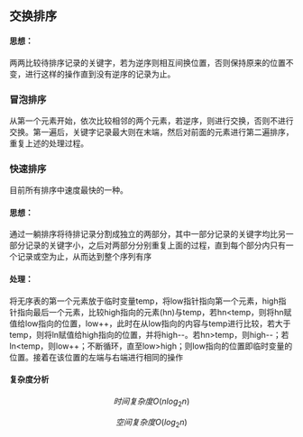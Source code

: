 ## 交换排序

#### 思想：

两两比较待排序记录的关键字，若为逆序则相互间换位置，否则保持原来的位置不变，进行这样的操作直到没有逆序的记录为止。

### 冒泡排序

从第一个元素开始，依次比较相邻的两个元素，若逆序，则进行交换，否则不进行交换。第一遍后，关键字记录最大则在末端，然后对前面的元素进行第二遍排序，重复上述的处理过程。

### 快速排序

目前所有排序中速度最快的一种。

#### 思想：

通过一躺排序将待排记录分割成独立的两部分，其中一部分记录的关键字均比另一部分记录的关键字小，之后对两部分分别重复上面的过程，直到每个部分内只有一个记录或空为止，从而达到整个序列有序

#### 处理：

将无序表的第一个元素放于临时变量temp，将low指针指向第一个元素，high指针指向最后一个元素，比较high指向的元素(hn)与temp，若hn<temp，则将hn赋值给low指向的位置，low++，此时在从low指向的内容与temp进行比较，若大于temp，则将ln赋值给high指向的位置，并将high--。若hn>temp，则high--；若ln<temp，则low++；不断循环，直至low>high；则low指向的位置即临时变量的位置。接着在该位置的左端与右端进行相同的操作

#### 复杂度分析

$$
时间复杂度 O(nlog_2n)
$$

$$
空间复杂度O(log_2n)
$$

